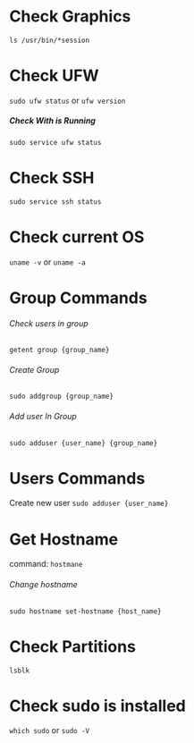 # Check Graphics
`ls /usr/bin/*session`
# Check UFW
`sudo ufw status`
or 
`ufw version`
##### Check With is Running
`sudo service ufw status`
# Check SSH
`sudo service ssh status`
# Check current OS
`uname -v` or `uname -a`
# Group Commands
###### Check users in group 
`getent group {group_name}`
###### Create Group
`sudo addgroup {group_name}`
###### Add user In Group
`sudo adduser {user_name} {group_name}`
# Users Commands
Create new user
`sudo adduser {user_name}`
# Get Hostname
command: `hostmane`
###### Change hostname
`sudo hostname set-hostname {host_name}`
# Check Partitions
`lsblk`
# Check sudo is installed
`which sudo` or `sudo -V`
